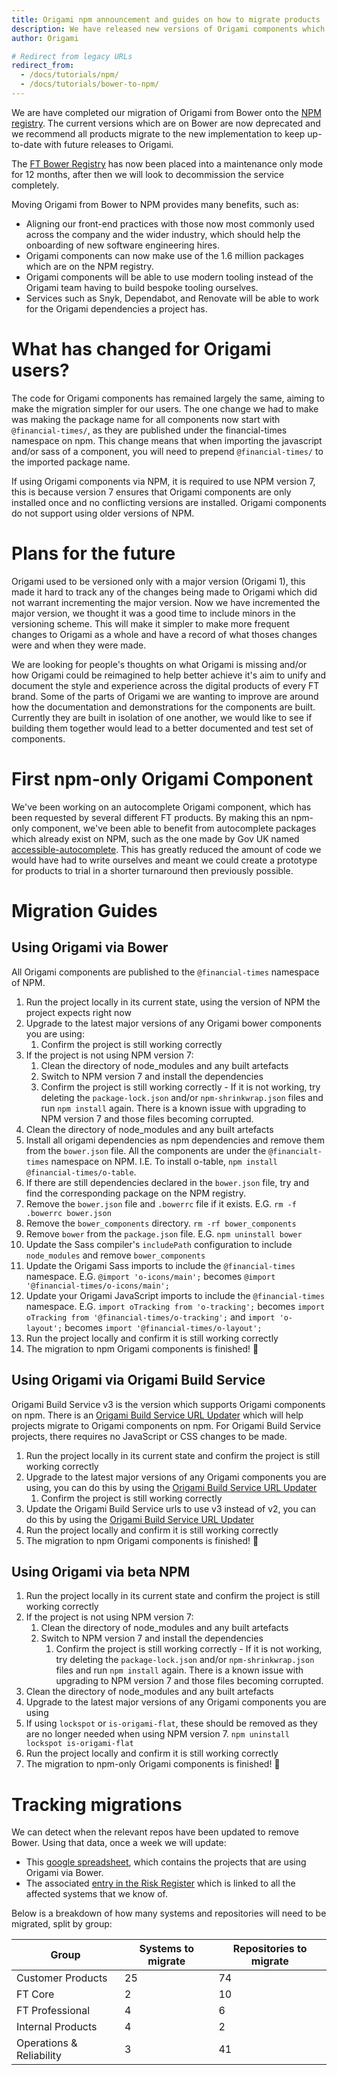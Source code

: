 ```yaml
---
title: Origami npm announcement and guides on how to migrate products
description: We have released new versions of Origami components which bring full NPM support and drops support for Bower. This post explains the changes and how to migrate products to the new version.
author: Origami

# Redirect from legacy URLs
redirect_from:
  - /docs/tutorials/npm/
  - /docs/tutorials/bower-to-npm/
---
```


We are have completed our migration of Origami from Bower onto the [NPM registry](https://www.npmjs.com/). The current versions which are on Bower are now deprecated and we recommend all products migrate to the new implementation to keep up-to-date with future releases to Origami.

The [FT Bower Registry](https://origami-bower-registry.ft.com/) has now been placed into a maintenance only mode for 12 months, after then we will look to decommission the service completely.

Moving Origami from Bower to NPM provides many benefits, such as:
- Aligning our front-end practices with those now most commonly used across the company and the wider industry, which should help the onboarding of new software engineering hires.
- Origami components can now make use of the 1.6 million packages which are on the NPM registry.
- Origami components will be able to use modern tooling instead of the Origami team having to build bespoke tooling ourselves.
- Services such as Snyk, Dependabot, and Renovate will be able to work for the Origami dependencies a project has.

# What has changed for Origami users?

The code for Origami components has remained largely the same, aiming to make the migration simpler for our users. The one change we had to make was making the package name for all components now start with `@financial-times/`, as they are published under the financial-times namespace on npm. This change means that when importing the javascript and/or sass of a component, you will need to prepend `@financial-times/` to the imported package name.

If using Origami components via NPM, it is required to use NPM version 7, this is because version 7 ensures that Origami components are only installed once and no conflicting versions are installed. Origami components do not support using older versions of NPM.

# Plans for the future

Origami used to be versioned only with a major version (Origami 1), this made it hard to track any of the changes being made to Origami which did not warrant incrementing the major version. Now we have incremented the major version, we thought it was a good time to include minors in the versioning scheme. This will make it simpler to make more frequent changes to Origami as a whole and have a record of what thoses changes were and when they were made.

We are looking for people's thoughts on what Origami is missing and/or how Origami could be reimagined to help better achieve it's aim to unify and document the style and experience across the digital products of every FT brand. Some of the parts of Origami we are wanting to improve are around how the documentation and demonstrations for the components are built. Currently they are built in isolation of one another, we would like to see if building them together would lead to a better documented and test set of components.

# First npm-only Origami Component

We've been working on an autocomplete Origami component, which has been requested by several different FT products. By making this an npm-only component, we've been able to benefit from autocomplete packages which already exist on NPM, such as the one made by Gov UK named [accessible-autocomplete](https://github.com/alphagov/accessible-autocomplete). This has greatly reduced the amount of code we would have had to write ourselves and meant we could create a prototype for products to trial in a shorter turnaround then previously possible.

# Migration Guides

## Using Origami via Bower

All Origami components are published to the `@financial-times` namespace of NPM.

1. Run the project locally in its current state, using the version of NPM the project expects right now
1. Upgrade to the latest major versions of any Origami bower components you are using:
    1. Confirm the project is still working correctly
1. If the project is not using NPM version 7:
    1. Clean the directory of node_modules and any built artefacts
    1. Switch to NPM version 7 and install the dependencies
    1. Confirm the project is still working correctly - If it is not working, try deleting the `package-lock.json` and/or `npm-shrinkwrap.json` files and run `npm install` again. There is a known issue with upgrading to NPM version 7 and those files becoming corrupted.
1. Clean the directory of node_modules and any built artefacts
1. Install all origami dependencies as npm dependencies and remove them from the `bower.json` file. All the components are under the `@financialt-times` namespace on NPM. I.E. To install o-table, `npm install @financial-times/o-table`.
1. If there are still dependencies declared in the `bower.json` file, try and find the corresponding package on the NPM registry.
1. Remove the `bower.json` file and `.bowerrc` file if it exists. E.G. `rm -f .bowerrc bower.json`
1. Remove the `bower_components` directory. `rm -rf bower_components`
1. Remove `bower` from the `package.json` file. E.G. `npm uninstall bower`
1. Update the Sass compiler's `includePath` configuration to include `node_modules` and remove `bower_components`
1. Update the Origami Sass imports to include the `@financial-times` namespace. E.G. `@import 'o-icons/main';` becomes `@import '@financial-times/o-icons/main';`
1. Update your Origami JavaScript imports to include the `@financial-times` namespace. E.G. `import oTracking from 'o-tracking';` becomes `import oTracking from '@financial-times/o-tracking';` and `import 'o-layout';` becomes `import '@financial-times/o-layout';`
1. Run the project locally and confirm it is still working correctly
1. The migration to npm Origami components is finished! :tada:



## Using Origami via Origami Build Service

Origami Build Service v3 is the version which supports Origami components on npm.
There is an [Origami Build Service URL Updater](https://www.ft.com/__origami/service/build/url-updater) which will help projects migrate to Origami components on npm.
For Origami Build Service projects, there requires no JavaScript or CSS changes to be made.

1. Run the project locally in its current state and confirm the project is still working correctly
1. Upgrade to the latest major versions of any Origami components you are using, you can do this by using the [Origami Build Service URL Updater](https://www.ft.com/__origami/service/build/url-updater)
    1. Confirm the project is still working correctly
1. Update the Origami Build Service urls to use v3 instead of v2, you can do this by using the [Origami Build Service URL Updater](https://www.ft.com/__origami/service/build/url-updater)
1. Run the project locally and confirm it is still working correctly
1. The migration to npm Origami components is finished! :tada:

## Using Origami via beta NPM

1. Run the project locally in its current state and confirm the project is still working correctly
1. If the project is not using NPM version 7:
    1. Clean the directory of node_modules and any built artefacts
    1. Switch to NPM version 7 and install the dependencies
        1. Confirm the project is still working correctly - If it is not working, try deleting the `package-lock.json` and/or `npm-shrinkwrap.json` files and run `npm install` again. There is a known issue with upgrading to NPM version 7 and those files becoming corrupted.
1. Clean the directory of node_modules and any built artefacts
1. Upgrade to the latest major versions of any Origami components you are using
1. If using `lockspot` or `is-origami-flat`, these should be removed as they are no longer needed when using NPM version 7. `npm uninstall lockspot is-origami-flat`
1. Run the project locally and confirm it is still working correctly
1. The migration to npm-only Origami components is finished! :tada:


# Tracking migrations

We can detect when the relevant repos have been updated to remove Bower. Using that data, once a week we will update:

- This [google spreadsheet](https://docs.google.com/spreadsheets/d/1Pem5e6cR0aiuKpYa7VD08AnSSynzjRtWt_VAHAoyhPQ/edit#gid=0), which contains the projects that are using Origami via Bower.
- The associated [entry in the Risk Register](https://biz-ops.in.ft.com/Risk/origami-components-via-bower) which is linked to all the affected systems that we know of.

Below is a breakdown of how many systems and repositories will need to be migrated, split by group:

| Group                    | Systems to migrate | Repositories to migrate |
| ---------------------------- | ---------------------- | --------------------------- |
| Customer Products            | 25                     | 74                          |
| FT Core                      | 2                      | 10                          |
| FT Professional              | 4                      | 6                           |
| Internal Products            | 4                      | 2                           |
| Operations &amp; Reliability | 3                      | 41                          |
